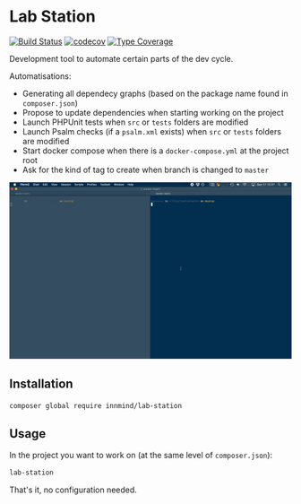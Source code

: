 # Lab Station

[![Build Status](https://github.com/Innmind/LabStation/workflows/CI/badge.svg)](https://github.com/Innmind/LabStation/actions?query=workflow%3ACI)
[![codecov](https://codecov.io/gh/Innmind/LabStation/branch/develop/graph/badge.svg)](https://codecov.io/gh/Innmind/LabStation)
[![Type Coverage](https://shepherd.dev/github/Innmind/LabStation/coverage.svg)](https://shepherd.dev/github/Innmind/LabStation)

Development tool to automate certain parts of the dev cycle.

Automatisations:
- Generating all dependecy graphs (based on the package name found in `composer.json`)
- Propose to update dependencies when starting working on the project
- Launch PHPUnit tests when `src` or `tests` folders are modified
- Launch Psalm checks (if a `psalm.xml` exists) when `src` or `tests` folders are modified
- Start docker compose when there is a `docker-compose.yml` at the project root
- Ask for the kind of tag to create when branch is changed to `master`

![](example.gif)

## Installation

```sh
composer global require innmind/lab-station
```

## Usage

In the project you want to work on (at the same level of `composer.json`):

```sh
lab-station
```

That's it, no configuration needed.
